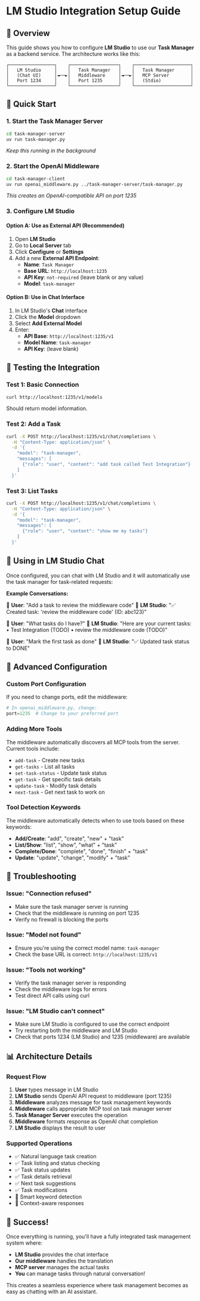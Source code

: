 <!-- @format -->

# LM Studio Integration Setup Guide

## 🎯 Overview

This guide shows you how to configure **LM Studio** to use our **Task Manager** as a backend service. The architecture works like this:

```
┌─────────────────┐    ┌──────────────────┐    ┌─────────────────────┐
│   LM Studio     │    │   Task Manager   │    │   Task Manager      │
│   (Chat UI)     │◄──►│   Middleware     │◄──►│   MCP Server        │
│   Port 1234     │    │   Port 1235      │    │   (Stdio)           │
└─────────────────┘    └──────────────────┘    └─────────────────────┘
```

## 🚀 Quick Start

### 1. Start the Task Manager Server

```bash
cd task-manager-server
uv run task-manager.py
```

_Keep this running in the background_

### 2. Start the OpenAI Middleware

```bash
cd task-manager-client
uv run openai_middleware.py ../task-manager-server/task-manager.py
```

_This creates an OpenAI-compatible API on port 1235_

### 3. Configure LM Studio

#### Option A: Use as External API (Recommended)

1. Open **LM Studio**
2. Go to **Local Server** tab
3. Click **Configure** or **Settings**
4. Add a new **External API Endpoint**:
   - **Name**: `Task Manager`
   - **Base URL**: `http://localhost:1235`
   - **API Key**: `not-required` (leave blank or any value)
   - **Model**: `task-manager`

#### Option B: Use in Chat Interface

1. In LM Studio's **Chat** interface
2. Click the **Model** dropdown
3. Select **Add External Model**
4. Enter:
   - **API Base**: `http://localhost:1235/v1`
   - **Model Name**: `task-manager`
   - **API Key**: (leave blank)

## 🧪 Testing the Integration

### Test 1: Basic Connection

```bash
curl http://localhost:1235/v1/models
```

Should return model information.

### Test 2: Add a Task

```bash
curl -X POST http://localhost:1235/v1/chat/completions \
  -H "Content-Type: application/json" \
  -d '{
    "model": "task-manager",
    "messages": [
      {"role": "user", "content": "add task called Test Integration"}
    ]
  }'
```

### Test 3: List Tasks

```bash
curl -X POST http://localhost:1235/v1/chat/completions \
  -H "Content-Type: application/json" \
  -d '{
    "model": "task-manager",
    "messages": [
      {"role": "user", "content": "show me my tasks"}
    ]
  }'
```

## 💬 Using in LM Studio Chat

Once configured, you can chat with LM Studio and it will automatically use the task manager for task-related requests:

**Example Conversations:**

👤 **User**: "Add a task to review the middleware code"
🤖 **LM Studio**: "✅ Created task: 'review the middleware code' (ID: abc123)"

👤 **User**: "What tasks do I have?"
🤖 **LM Studio**: "Here are your current tasks:
• Test Integration (TODO)
• review the middleware code (TODO)"

👤 **User**: "Mark the first task as done"
🤖 **LM Studio**: "✅ Updated task status to DONE"

## 🔧 Advanced Configuration

### Custom Port Configuration

If you need to change ports, edit the middleware:

```python
# In openai_middleware.py, change:
port=1235  # Change to your preferred port
```

### Adding More Tools

The middleware automatically discovers all MCP tools from the server. Current tools include:

- `add-task` - Create new tasks
- `get-tasks` - List all tasks
- `set-task-status` - Update task status
- `get-task` - Get specific task details
- `update-task` - Modify task details
- `next-task` - Get next task to work on

### Tool Detection Keywords

The middleware automatically detects when to use tools based on these keywords:

- **Add/Create**: "add", "create", "new" + "task"
- **List/Show**: "list", "show", "what" + "task"
- **Complete/Done**: "complete", "done", "finish" + "task"
- **Update**: "update", "change", "modify" + "task"

## 🐛 Troubleshooting

### Issue: "Connection refused"

- Make sure the task manager server is running
- Check that the middleware is running on port 1235
- Verify no firewall is blocking the ports

### Issue: "Model not found"

- Ensure you're using the correct model name: `task-manager`
- Check the base URL is correct: `http://localhost:1235/v1`

### Issue: "Tools not working"

- Verify the task manager server is responding
- Check the middleware logs for errors
- Test direct API calls using curl

### Issue: "LM Studio can't connect"

- Make sure LM Studio is configured to use the correct endpoint
- Try restarting both the middleware and LM Studio
- Check that ports 1234 (LM Studio) and 1235 (middleware) are available

## 📊 Architecture Details

### Request Flow

1. **User** types message in LM Studio
2. **LM Studio** sends OpenAI API request to middleware (port 1235)
3. **Middleware** analyzes message for task management keywords
4. **Middleware** calls appropriate MCP tool on task manager server
5. **Task Manager Server** executes the operation
6. **Middleware** formats response as OpenAI chat completion
7. **LM Studio** displays the result to user

### Supported Operations

- ✅ Natural language task creation
- ✅ Task listing and status checking
- ✅ Task status updates
- ✅ Task details retrieval
- ✅ Next task suggestions
- ✅ Task modifications
- 🔄 Smart keyword detection
- 🔄 Context-aware responses

## 🎉 Success!

Once everything is running, you'll have a fully integrated task management system where:

- **LM Studio** provides the chat interface
- **Our middleware** handles the translation
- **MCP server** manages the actual tasks
- **You** can manage tasks through natural conversation!

This creates a seamless experience where task management becomes as easy as chatting with an AI assistant.
